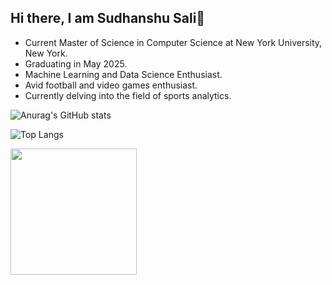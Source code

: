 ## Hi there, I am Sudhanshu Sali👋

- Current Master of Science in Computer Science at New York University, New York.
- Graduating in May 2025.
- Machine Learning and Data Science Enthusiast.
- Avid football and video games enthusiast.
- Currently delving into the field of sports analytics.
  
![Anurag's GitHub stats](https://github-readme-stats.vercel.app/api?username=sudsali&show_icons=true&theme=radical&rank_icon=github)

![Top Langs](https://github-readme-stats.vercel.app/api/top-langs/?username=anuraghazra&layout=compact)

<img align="left" height=202 src="https://github-readme-streak-stats-git-main-davids-projects-ad77adcc.vercel.app/?user=sudsali&theme=radical"/>

